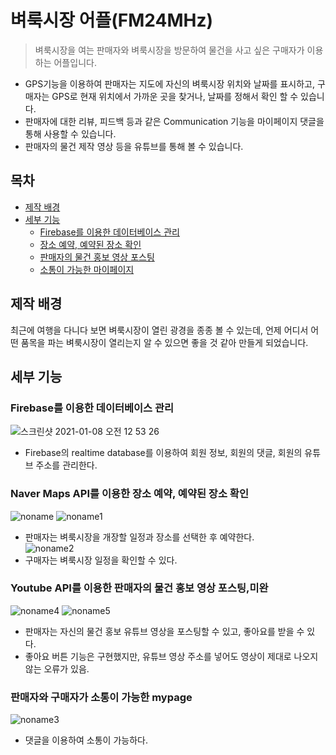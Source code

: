 # 벼룩시장 어플(FM24MHz)
> 벼룩시장을 여는 판매자와 벼룩시장을 방문하여 물건을 사고 싶은 구매자가 이용하는 어플입니다.
- GPS기능을 이용하여 판매자는 지도에 자신의 벼룩시장 위치와 날짜를 표시하고, 구매자는 GPS로 현재 위치에서 가까운 곳을 찾거나, 날짜를 정해서 확인 할 수 있습니다.
- 판매자에 대한 리뷰, 피드백 등과 같은 Communication 기능을 마이페이지 댓글을 통해 사용할 수 있습니다.
- 판매자의 물건 제작 영상 등을 유튜브를 통해 볼 수 있습니다.

## 목차
- [제작 배경](#제작-배경)  
- [세부 기능](#세부-기능)  
  - [Firebase를 이용한 데이터베이스 관리](#Firebase를-이용한-데이터베이스-관리)  
  - [장소 예약, 예약된 장소 확인](#Naver-Maps-API를-이용한-장소-예약,-예약된-장소-확인)  
  - [판매자의 물건 홍보 영상 포스팅](#Youtube-API를-이용한-판매자의-물건-홍보-영상-포스팅,미완)  
  - [소통이 가능한 마이페이지](#판매자와-구매자가-소통이-가능한-mypage)  

## 제작 배경
최근에 여행을 다니다 보면 벼룩시장이 열린 광경을 종종 볼 수 있는데, 언제 어디서 어떤 품목을 파는 벼룩시장이 열리는지 알 수 있으면 좋을 것 같아 만들게 되었습니다.  

## 세부 기능  
### Firebase를 이용한 데이터베이스 관리
![스크린샷 2021-01-08 오전 12 53 26](https://user-images.githubusercontent.com/48707020/103913562-03ea8e80-514c-11eb-951b-b2ba9c2f35de.png)  
- Firebase의 realtime database를 이용하여 회원 정보, 회원의 댓글, 회원의 유튜브 주소를 관리한다.  
### Naver Maps API를 이용한 장소 예약, 예약된 장소 확인
![noname](https://user-images.githubusercontent.com/48707020/103914274-ebc73f00-514c-11eb-9809-08ee0e0d62c6.png) 
![noname1](https://user-images.githubusercontent.com/48707020/103914280-ed910280-514c-11eb-9902-f6df7c7e380a.png)  
- 판매자는 벼룩시장을 개장할 일정과 장소를 선택한 후 예약한다.  
![noname2](https://user-images.githubusercontent.com/48707020/103914284-eec22f80-514c-11eb-8d94-c1ffaaf26872.png)  
- 구매자는 벼룩시장 일정을 확인할 수 있다.  
### Youtube API를 이용한 판매자의 물건 홍보 영상 포스팅,미완
![noname4](https://user-images.githubusercontent.com/48707020/103914288-eff35c80-514c-11eb-88f8-227979688ef7.png) 
![noname5](https://user-images.githubusercontent.com/48707020/103914289-eff35c80-514c-11eb-9b6f-f77fd1a7c71c.png)  
- 판매자는 자신의 물건 홍보 유튜브 영상을 포스팅할 수 있고, 좋아요를 받을 수 있다.  
- 좋아요 버튼 기능은 구현했지만, 유튜브 영상 주소를 넣어도 영상이 제대로 나오지 않는 오류가 있음.  
### 판매자와 구매자가 소통이 가능한 mypage
![noname3](https://user-images.githubusercontent.com/48707020/103914285-ef5ac600-514c-11eb-8315-9efdedccbead.png)
- 댓글을 이용하여 소통이 가능하다.

